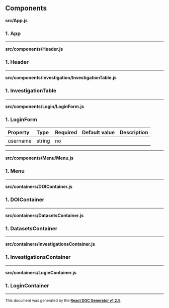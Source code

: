 Components
----------

**src/App.js**

### 1. App




-----
**src/components/Header.js**

### 1. Header




-----
**src/components/Investigation/InvestigationTable.js**

### 1. InvestigationTable




-----
**src/components/Login/LoginForm.js**

### 1. LoginForm




Property | Type | Required | Default value | Description
:--- | :--- | :--- | :--- | :---
username|string|no||
-----
**src/components/Menu/Menu.js**

### 1. Menu




-----
**src/containers/DOIContainer.js**

### 1. DOIContainer




-----
**src/containers/DatasetsContainer.js**

### 1. DatasetsContainer




-----
**src/containers/InvestigationsContainer.js**

### 1. InvestigationsContainer




-----
**src/containers/LoginContainer.js**

### 1. LoginContainer




-----

<sub>This document was generated by the <a href="https://github.com/marborkowski/react-doc-generator" target="_blank">**React DOC Generator v1.2.5**</a>.</sub>
